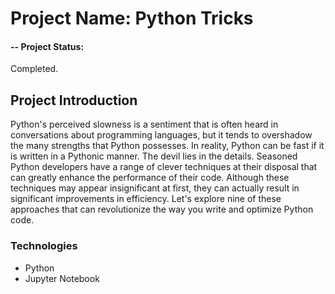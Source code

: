 # Project Name: Python Tricks

#### -- Project Status: 
Completed.

## Project Introduction
Python's perceived slowness is a sentiment that is often heard in conversations about programming languages, but it tends to overshadow the many strengths that Python possesses.
In reality, Python can be fast if it is written in a Pythonic manner. The devil lies in the details. Seasoned Python developers have a range of clever techniques at their 
disposal that can greatly enhance the performance of their code. Although these techniques may appear insignificant at first, they can actually result in significant improvements
in efficiency. Let's explore nine of these approaches that can revolutionize the way you write and optimize Python code.

### Technologies
* Python
* Jupyter Notebook 
